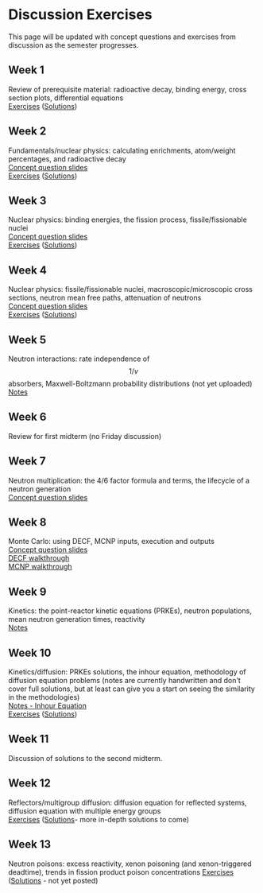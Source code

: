 # Discussion Exercises

This page will be updated with concept questions and exercises from discussion as the semester progresses.


## Week 1

Review of prerequisite material: radioactive decay, binding energy, cross section plots, differential equations  
[Exercises](disc01_exercises.pdf) ([Solutions](disc01_solutions.pdf))


## Week 2

Fundamentals/nuclear physics: calculating enrichments, atom/weight percentages, and radioactive decay  
[Concept question slides](concepts/disc02_concepts.pdf)  
[Exercises](disc02_exercises.pdf) ([Solutions](disc02_solutions.pdf))


## Week 3

Nuclear physics: binding energies, the fission process, fissile/fissionable nuclei  
[Concept question slides](concepts/disc03_concepts.pdf)  
[Exercises](disc03_exercises.pdf) ([Solutions](disc03_solutions.pdf))


## Week 4

Nuclear physics: fissile/fissionable nuclei, macroscopic/microscopic cross sections, neutron mean free paths, attenuation of neutrons  
[Concept question slides](concepts/disc04_concepts.pdf)  
[Exercises](disc04_exercises.pdf) ([Solutions](disc04_solutions.pdf))


## Week 5

Neutron interactions: rate independence of $$1/v$$ absorbers, Maxwell-Boltzmann probability distributions (not yet uploaded)  
[Notes](../notes/disc05_notes.pdf)


## Week 6

Review for first midterm (no Friday discussion)


## Week 7

Neutron multiplication: the 4/6 factor formula and terms, the lifecycle of a neutron generation  
[Concept question slides](concepts/disc07_concepts.pdf)  


## Week 8

Monte Carlo: using DECF, MCNP inputs, execution and outputs  
[Concept question slides](concepts/disc08_concepts.pdf)  
[DECF walkthrough](../computing/decf_walkthrough.md)  
[MCNP walkthrough](../computing/mcnp_walkthrough.md)


## Week 9

Kinetics: the point-reactor kinetic equations (PRKEs), neutron populations, mean neutron generation times, reactivity  
[Notes](../notes/disc09_notes.pdf)


## Week 10

Kinetics/diffusion: PRKEs solutions, the inhour equation, methodology of diffusion equation problems (notes are currently handwritten and don't cover full solutions, but at least can give you a start on seeing the similarity in the methodologies)  
[Notes - Inhour Equation](../notes/disc10_notes-inhour.pdf)  
[Exercises](disc10_exercises.pdf) ([Solutions](../notes/drafts/disc10_notes-diffusion_handwritten.pdf))


## Week 11

Discussion of solutions to the second midterm.


## Week 12

Reflectors/multigroup diffusion: diffusion equation for reflected systems, diffusion equation with multiple energy groups  
[Exercises](disc12_exercises.pdf) ([Solutions](drafts/disc12_solutions_handwritten.pdf)- more in-depth solutions to come)


## Week 13

Neutron poisons: excess reactivity, xenon poisoning (and xenon-triggered deadtime), trends in fission product poison concentrations
[Exercises](disc13_exercises.pdf) ([Solutions]() - not yet posted)